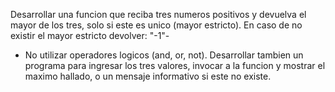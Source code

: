 Desarrollar una funcion que reciba tres numeros positivos y devuelva el mayor de los tres,
solo si este es unico (mayor estricto). En caso de no existir el mayor estricto devolver: "-1"-

- No utilizar operadores logicos (and, or, not). Desarrollar tambien un programa para ingresar los tres valores,
invocar a la funcion y mostrar el maximo hallado, o un mensaje informativo si este no existe.